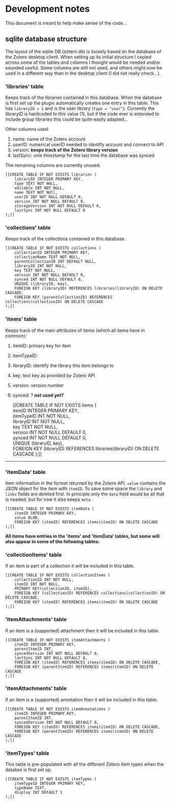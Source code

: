 # Development notes

This document is meant to help make sense of the code...

## sqlite database structure

The layout of the sqlite DB (zotero.db) is loosely based on the database of the Zotero desktop client.
When setting up its initial structure I copied across some of the tables and columns I thought would be needed and/or sounded useful.
Some columns are still not used, and others might now be used in a different way than in the desktop client (I did not really check...).

### 'libraries' table

Keeps track of the libraries contained in this database. When the database is first set up the plugin automatically creates one entry in this table.
This has `libraryID = 1` and is the user library (`type = "user"`). Currently the libraryID is hardcoded to this value (1), 
but if the code ever is extended to include group libraries this could be quite easily adapted...

Other columns used:
 1. name: name of the Zotero account
 2. userID: numerical userID needed to identify account and connect to API
 3. version: **keeps track of the Zotero library version**
 4. lastSync: unix timestamp for the last time the database was synced
 
The remaining columns are currently unused.

	[[CREATE TABLE IF NOT EXISTS libraries (
		libraryID INTEGER PRIMARY KEY,
		type TEXT NOT NULL,
		editable INT NOT NULL,
		name TEXT NOT NUll,
		userID INT NOT NULL DEFAULT 0,
		version INT NOT NULL DEFAULT 0,
		storageVersion INT NOT NULL DEFAULT 0,
		lastSync INT NOT NULL DEFAULT 0
	);]]


### 'collections' table

Keeps track of the collections contained in this database.

	[[CREATE TABLE IF NOT EXISTS collections (    
		collectionID INTEGER PRIMARY KEY,
		collectionName TEXT NOT NULL,
		parentCollectionID INT DEFAULT NULL,
		libraryID INT NOT NULL,
		key TEXT NOT NULL,
		version INT NOT NULL DEFAULT 0,
		synced INT NOT NULL DEFAULT 0,
		UNIQUE (libraryID, key),
		FOREIGN KEY (libraryID) REFERENCES libraries(libraryID) ON DELETE CASCADE,
		FOREIGN KEY (parentCollectionID) REFERENCES collections(collectionID) ON DELETE CASCADE
	);]]


### 'items' table


Keeps track of the main attributes of items (which all items have in common):
 1. itemID: primary key for item
 2. itemTypeID: 
 3. libraryID: identify the library this item belongs to
 4. key: text key as provided by Zotero API
 5.	version: version number 
 6. synced: ? **not used yet?**
 
	[[CREATE TABLE IF NOT EXISTS items (    
		itemID INTEGER PRIMARY KEY,    
		itemTypeID INT NOT NULL,    
		libraryID INT NOT NULL,    
		key TEXT NOT NULL,    
		version INT NOT NULL DEFAULT 0,    
		synced INT NOT NULL DEFAULT 0,    
		UNIQUE (libraryID, key),    
		FOREIGN KEY (libraryID) REFERENCES libraries(libraryID) ON DELETE CASCADE
	);]]

---
### 'itemData' table

Item information in the format returned by the Zotero API. 
`value` contains the JSON object for the item with `itemID`. 
To save some space the `library` and `links` fields are deleted first.
In principle only the `data` field would be all that is needed, but for now it also keeps `meta`.

	[[CREATE TABLE IF NOT EXISTS itemData (
		itemID INTEGER PRIMARY KEY,    
		value BLOB,
		FOREIGN KEY (itemID) REFERENCES items(itemID) ON DELETE CASCADE
	);]]

**All items have entries in the 'items' and 'itemData' tables, but some will also appear in some of the following tables:**


### 'collectionItems' table

If an item is part of a collection it will be included in this table.

	[[CREATE TABLE IF NOT EXISTS collectionItems (
		collectionID INT NOT NULL,
		itemID INT NOT NULL,
		PRIMARY KEY(collectionID, itemID), 
		FOREIGN KEY (collectionID) REFERENCES collections(collectionID) ON DELETE CASCADE,
		FOREIGN KEY (itemID) REFERENCES items(itemID) ON DELETE CASCADE
	);]]


### 'itemAttachments' table

If an item is a (supported) attachment then it will be included in this table.

	[[CREATE TABLE IF NOT EXISTS itemAttachments ( 
		itemID INTEGER PRIMARY KEY, 
		parentItemID INT,
		syncedVersion INT NOT NULL DEFAULT 0,
		lastSync INT NOT NULL DEFAULT 0,
		FOREIGN KEY (itemID) REFERENCES items(itemID) ON DELETE CASCADE,
		FOREIGN KEY (parentItemID) REFERENCES items(itemID) ON DELETE CASCADE
	);]]


### 'itemAttachments' table

If an item is a (supported) annotation then it will be included in this table.

	[[CREATE TABLE IF NOT EXISTS itemAnnotations ( 
		itemID INTEGER PRIMARY KEY, 
		parentItemID INT,
		syncedVersion INT NOT NULL DEFAULT 0,
		FOREIGN KEY (itemID) REFERENCES items(itemID) ON DELETE CASCADE,
		FOREIGN KEY (parentItemID) REFERENCES items(itemID) ON DELETE CASCADE
	);]]


### 'itemTypes' table

This table is pre-populated with all the different Zotero item types when the databse is first set up.

	[[CREATE TABLE IF NOT EXISTS itemTypes ( 
		itemTypeID INTEGER PRIMARY KEY, 
		typeName TEXT, 
		display INT DEFAULT 1 
	);]]


